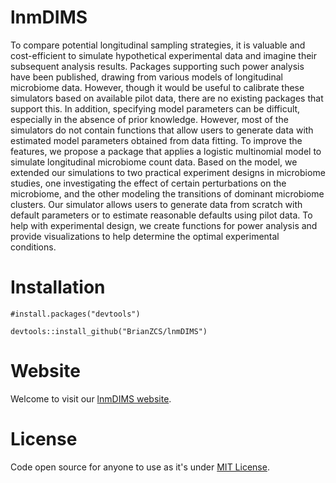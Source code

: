 # lnmDIMS

To compare potential longitudinal sampling strategies, it is valuable and cost-efficient to simulate hypothetical experimental data and imagine their subsequent analysis results. Packages supporting such power analysis have been published, drawing from various models of longitudinal microbiome data. However, though it would be useful to calibrate these simulators based on available pilot data, there are no existing packages that support this. In addition, specifying model parameters can be difficult, especially in the absence of prior knowledge. However, most of the simulators do not contain functions that allow users to generate data with estimated model parameters obtained from data fitting. To improve the features, we propose a package that applies a logistic multinomial model to simulate longitudinal microbiome count data. Based on the model, we extended our simulations to two practical experiment designs in microbiome studies, one investigating the effect of certain perturbations on the microbiome, and the other modeling the transitions of dominant microbiome clusters. Our simulator allows users to generate data from scratch with default parameters or to estimate reasonable defaults using pilot data. To help with experimental design, we create functions for power analysis and provide visualizations to help determine the optimal experimental conditions.

# Installation
```
#install.packages("devtools")

devtools::install_github("BrianZCS/lnmDIMS")
```

# Website

Welcome to visit our [lnmDIMS website](https://brianzcs.github.io/lnmDIMS/).

# License

Code open source for anyone to use as it's under [MIT License](https://opensource.org/license/mit/).